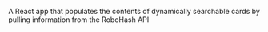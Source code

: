 A React app that populates the contents of dynamically searchable cards by pulling information from the RoboHash API
